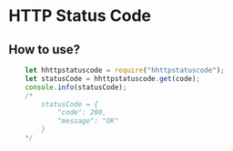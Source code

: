 # HTTP Status Code

## How to use?
```js
    let hhttpstatuscode = require("hhttpstatuscode");
    let statusCode = hhttpstatuscode.get(code);
    console.info(statusCode);
    /*
        statusCode = {
            "code": 200,
            "message": "OK"
        }
    */
```
